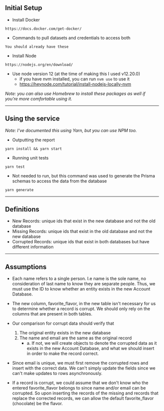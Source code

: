 ## Initial Setup

- Install Docker
```
https://docs.docker.com/get-docker/
```

- Commands to pull datasets and credentials to access both
```
You should already have these
```

- Install Node
```
https://nodejs.org/en/download/
```

- Use node version 12 (at the time of making this I used v12.20.0)
    - if you have nvm installed, you can run `nvm use` to use it
    - https://heynode.com/tutorial/install-nodejs-locally-nvm

*Note: you can also use Homebrew to install these packages as well if you're more comfortable using it.*

---

## Using the service

*Note: I've documented this using Yarn, but you can use NPM too.*
- Outputting the report
```
yarn install && yarn start
```

- Running unit tests
```
yarn test
```

- Not needed to run, but this command was used to generate the Prisma schemas to access the data from the database
```
yarn generate
```

---

## Definitions
- New Records: unique ids that exist in the new database and not the old database
- Missing Records: unique ids that exist in the old database and not the new database
- Corrupted Records: unique ids that exist in both databases but have different information

---

## Assumptions

- Each name refers to a single person. I.e name is the sole name, no consideration of last name to know they are separate people. Thus, we must use the ID to know whether an entity exists in the new Account Database.

- The new column, favorite_flavor, in the new table isn't necessary for us to determine whether a record is corrupt. We should only rely on the columns that are present in both tables.

- Our comparison for corrupt data should verify that
    1. The original entity exists in the new database
    2. The name and email are the same as the original record
        - a. If not, we will create objects to denote the corrupted data as it exists in the new Account Database, and what we should insert in order to make the record correct.

- Since email is unique, we must first remove the corrupted rows and insert with the correct data. We can't simply update the fields since we can't make updates to rows asynchronously.

- If a record is corrupt, we could assume that we don't know who the entered favorite_flavor belongs to since name and/or email can be corrupted. So upon inserting the records of the missing and records that replace the corrected records, we can allow the default favorite_flavor (chocolate) be the flavor.
